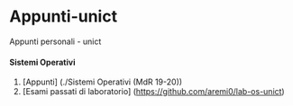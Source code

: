# Appunti-unict
Appunti personali - unict

#### Sistemi Operativi
1. [Appunti] (./Sistemi Operativi (MdR 19-20))
2. [Esami passati di laboratorio] (https://github.com/aremi0/lab-os-unict)

